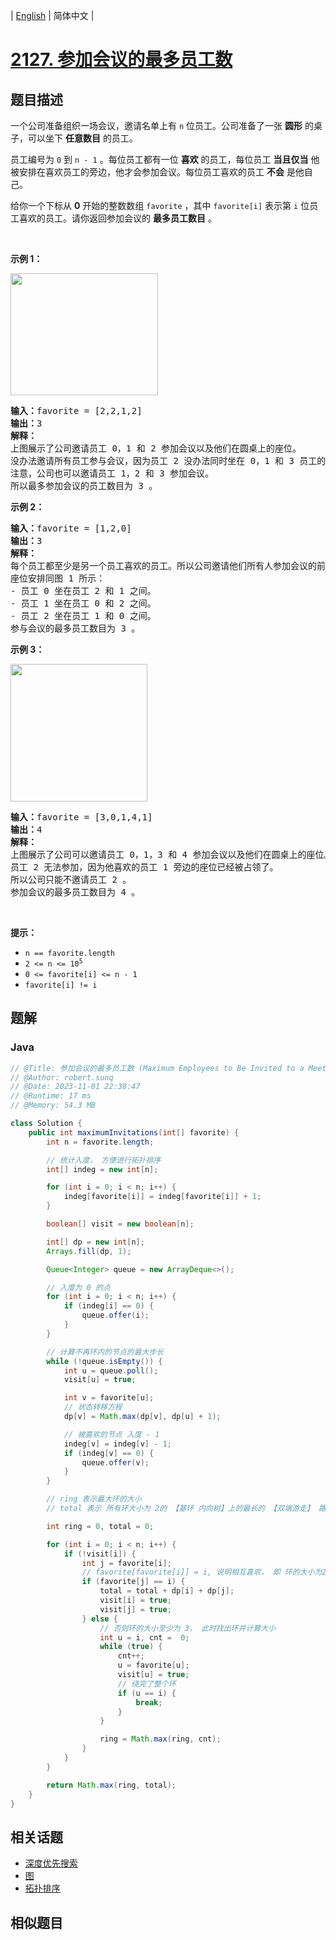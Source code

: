 
| [English](README_EN.md) | 简体中文 |

# [2127. 参加会议的最多员工数](https://leetcode.cn//problems/maximum-employees-to-be-invited-to-a-meeting/)

## 题目描述

<p>一个公司准备组织一场会议，邀请名单上有&nbsp;<code>n</code>&nbsp;位员工。公司准备了一张 <strong>圆形</strong>&nbsp;的桌子，可以坐下 <strong>任意数目</strong>&nbsp;的员工。</p>

<p>员工编号为 <code>0</code>&nbsp;到 <code>n - 1</code>&nbsp;。每位员工都有一位 <strong>喜欢</strong>&nbsp;的员工，每位员工&nbsp;<strong>当且仅当</strong>&nbsp;他被安排在喜欢员工的旁边，他才会参加会议。每位员工喜欢的员工 <strong>不会</strong>&nbsp;是他自己。</p>

<p>给你一个下标从 <strong>0</strong>&nbsp;开始的整数数组&nbsp;<code>favorite</code>&nbsp;，其中&nbsp;<code>favorite[i]</code>&nbsp;表示第&nbsp;<code>i</code>&nbsp;位员工喜欢的员工。请你返回参加会议的&nbsp;<strong>最多员工数目</strong>&nbsp;。</p>

<p>&nbsp;</p>

<p><strong>示例 1：</strong></p>

<p><img alt="" src="https://assets.leetcode.com/uploads/2021/12/14/ex1.png" style="width: 236px; height: 195px;" /></p>

<pre>
<b>输入：</b>favorite = [2,2,1,2]
<b>输出：</b>3
<strong>解释：</strong>
上图展示了公司邀请员工 0，1 和 2 参加会议以及他们在圆桌上的座位。
没办法邀请所有员工参与会议，因为员工 2 没办法同时坐在 0，1 和 3 员工的旁边。
注意，公司也可以邀请员工 1，2 和 3 参加会议。
所以最多参加会议的员工数目为 3 。
</pre>

<p><strong>示例 2：</strong></p>

<pre>
<b>输入：</b>favorite = [1,2,0]
<b>输出：</b>3
<b>解释：</b>
每个员工都至少是另一个员工喜欢的员工。所以公司邀请他们所有人参加会议的前提是所有人都参加了会议。
座位安排同图 1 所示：
- 员工 0 坐在员工 2 和 1 之间。
- 员工 1 坐在员工 0 和 2 之间。
- 员工 2 坐在员工 1 和 0 之间。
参与会议的最多员工数目为 3 。
</pre>

<p><strong>示例 3：</strong></p>

<p><img alt="" src="https://assets.leetcode.com/uploads/2021/12/14/ex2.png" style="width: 219px; height: 220px;" /></p>

<pre>
<b>输入：</b>favorite = [3,0,1,4,1]
<b>输出：</b>4
<b>解释：</b>
上图展示了公司可以邀请员工 0，1，3 和 4 参加会议以及他们在圆桌上的座位。
员工 2 无法参加，因为他喜欢的员工 1 旁边的座位已经被占领了。
所以公司只能不邀请员工 2 。
参加会议的最多员工数目为 4 。
</pre>

<p>&nbsp;</p>

<p><strong>提示：</strong></p>

<ul>
	<li><code>n == favorite.length</code></li>
	<li><code>2 &lt;= n &lt;= 10<sup>5</sup></code></li>
	<li><code>0 &lt;= favorite[i] &lt;=&nbsp;n - 1</code></li>
	<li><code>favorite[i] != i</code></li>
</ul>


## 题解


### Java

```Java
// @Title: 参加会议的最多员工数 (Maximum Employees to Be Invited to a Meeting)
// @Author: robert.sunq
// @Date: 2023-11-01 22:38:47
// @Runtime: 17 ms
// @Memory: 54.3 MB

class Solution {
    public int maximumInvitations(int[] favorite) {
        int n = favorite.length;

        // 统计入度， 方便进行拓扑排序
        int[] indeg = new int[n];

        for (int i = 0; i < n; i++) {
            indeg[favorite[i]] = indeg[favorite[i]] + 1;
        }

        boolean[] visit = new boolean[n];

        int[] dp = new int[n];
        Arrays.fill(dp, 1);

        Queue<Integer> queue = new ArrayDeque<>();

        // 入度为 0 的点
        for (int i = 0; i < n; i++) {
            if (indeg[i] == 0) {
                queue.offer(i);
            }
        }

        // 计算不再环内的节点的最大步长
        while (!queue.isEmpty()) {
            int u = queue.poll();
            visit[u] = true;

            int v = favorite[u];
            // 状态转移方程
            dp[v] = Math.max(dp[v], dp[u] + 1);

            // 被喜欢的节点 入度 - 1
            indeg[v] = indeg[v] - 1;
            if (indeg[v] == 0) {
                queue.offer(v);
            }
        }

        // ring 表示最大环的大小
        // total 表示 所有环大小为 2的 【基环 内向树】上的最长的 【双端游走】 路径之和

        int ring = 0, total = 0;

        for (int i = 0; i < n; i++) {
            if (!visit[i]) {
                int j = favorite[i];
                // favorite[favorite[i]] = i, 说明相互喜欢， 即 环的大小为2
                if (favorite[j] == i) {
                    total = total + dp[i] + dp[j];
                    visit[i] = true;
                    visit[j] = true;
                } else {
                    // 否则环的大小至少为 3， 此时找出环并计算大小
                    int u = i, cnt =  0;
                    while (true) {
                        cnt++;
                        u = favorite[u];
                        visit[u] = true;
                        // 绕完了整个环
                        if (u == i) {
                            break;
                        }
                    }

                    ring = Math.max(ring, cnt);
                }
            }
        }

        return Math.max(ring, total);
    }
}
```



## 相关话题

- [深度优先搜索](https://leetcode.cn//tag/depth-first-search)
- [图](https://leetcode.cn//tag/graph)
- [拓扑排序](https://leetcode.cn//tag/topological-sort)

## 相似题目



